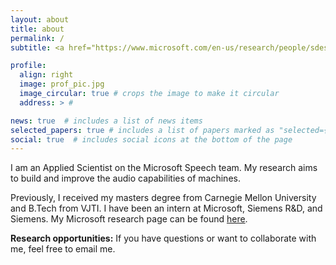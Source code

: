 ```yaml
---
layout: about
title: about
permalink: /
subtitle: <a href="https://www.microsoft.com/en-us/research/people/sdeshmukh/">Applied Scientist</a>, <a href="https://www.microsoft.com">Microsoft</a>

profile:
  align: right
  image: prof_pic.jpg
  image_circular: true # crops the image to make it circular
  address: > #

news: true  # includes a list of news items
selected_papers: true # includes a list of papers marked as "selected={true}"
social: true  # includes social icons at the bottom of the page
---
```


I am an Applied Scientist on the Microsoft Speech team. My research aims to build and improve the audio capabilities of machines.

Previously, I received my masters degree from Carnegie Mellon University and B.Tech from VJTI. I have been an intern at Microsoft, Siemens R&D, and Siemens. My Microsoft research page can be found [here](https://www.microsoft.com/en-us/research/people/sdeshmukh/).

**Research opportunities:** If you have questions or want to collaborate with me, feel free to email me.
